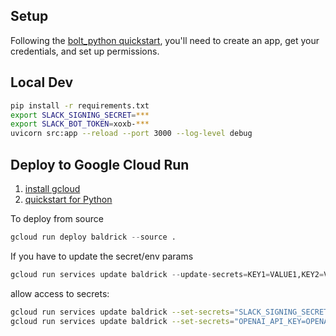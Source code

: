 


## Setup

Following the [bolt_python quickstart](https://slack.dev/bolt-python/tutorial/getting-started), you'll need to create an app, get your credentials, and set up permissions.

## Local Dev

```bash
pip install -r requirements.txt
export SLACK_SIGNING_SECRET=***
export SLACK_BOT_TOKEN=xoxb-***
uvicorn src:app --reload --port 3000 --log-level debug
```

## Deploy to Google Cloud Run


1. [install gcloud](https://cloud.google.com/sdk/docs/install)
2. [quickstart for Python](https://cloud.google.com/run/docs/quickstarts/build-and-deploy/deploy-python-service)

To deploy from source
```python
gcloud run deploy baldrick --source .
```
If you have to update the secret/env params
```python
gcloud run services update baldrick --update-secrets=KEY1=VALUE1,KEY2=VALUE2
```

allow access to secrets:
```bash
gcloud run services update baldrick --set-secrets="SLACK_SIGNING_SECRET=SLACK_SIGNING_SECRET:latest,SLACK_BOT_TOKEN=SLACK_BOT_TOKEN:latest"
gcloud run services update baldrick --set-secrets="OPENAI_API_KEY=OPENAI_API_KEY:latest"
```
